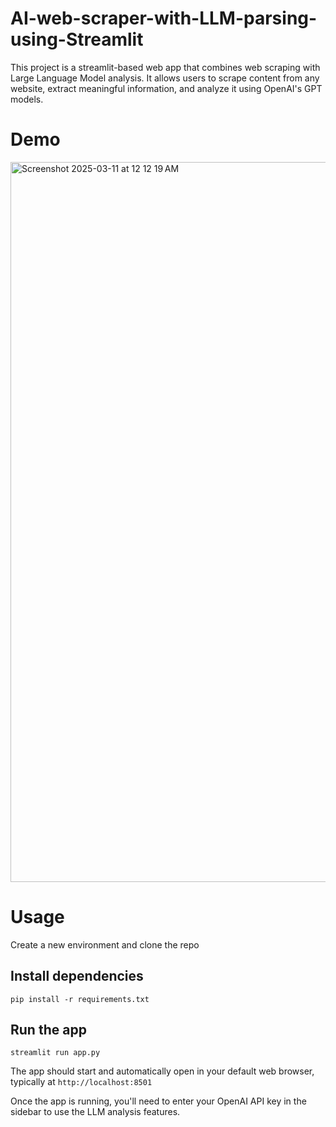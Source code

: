 # AI-web-scraper-with-LLM-parsing-using-Streamlit
This project is a streamlit-based web app that combines web scraping with Large Language Model analysis. It allows users to scrape content from any website, extract meaningful information, and analyze it using OpenAI's GPT models.

# Demo

<img width="1152" alt="Screenshot 2025-03-11 at 12 12 19 AM" src="https://github.com/user-attachments/assets/194d4f3d-b9a5-4538-bd92-7cea3aa6d1e6" />


# Usage
Create a new environment and clone the repo

## Install dependencies
``` pip install -r requirements.txt ```

## Run the app
``` streamlit run app.py ```



The app should start and automatically open in your default web browser, typically at ```http://localhost:8501```

Once the app is running, you'll need to enter your OpenAI API key in the sidebar to use the LLM analysis features. 

